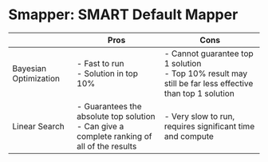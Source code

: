 # Smapper: SMART Default Mapper



|                       | Pros                                                         | Cons                                                         |
| --------------------- | ------------------------------------------------------------ | ------------------------------------------------------------ |
| Bayesian Optimization | - Fast to run<br />- Solution in top 10%                     | - Cannot guarantee top 1 solution<br />- Top 10% result may still be far less effective than top 1 solution |
| Linear Search         | - Guarantees the absolute top solution<br /> - Can give a complete ranking of all of the results | - Very slow to run, requires significant time and compute    |

